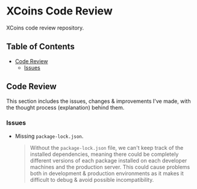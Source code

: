 # XCoins Code Review

XCoins code review repository.

## Table of Contents

- [Code Review](#code-review)
  - [Issues](#issues)

## Code Review

This section includes the issues, changes & improvements I've made, with the thought process (explanation) behind them.

### Issues

- Missing `package-lock.json`.
  > Without the `package-lock.json` file, we can't keep track of the installed dependencies,
  > meaning there could be completely different versions of each package installed on each developer machines and the production server.
  > This could cause problems both in development & production environments as it makes it difficult to debug & avoid possible incompatibility.
